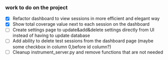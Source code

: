 ### work to do on the project

- [X] Refactor dashboard to view sessions in more efficient and elegant way
- [X] Show total coverage value next to each session on the dashboard
- [	] Create settings page to update&add&delete settings directly from UI instead of having to update database
- [	] Add ability to delete test sessions from the dashboard page (maybe some checkbox in column 0,before id column?)
- [ ] Cleanup instrument_server.py and remove functions that are not needed 